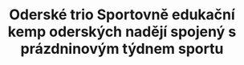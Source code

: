 ---
id: 6ade7360-eaa4-483a-8182-eb67dd8dbcfc
title: Oderské trio Sportovně edukační kemp oderských nadějí spojený s prázdninovým týdnem sportu
price: 10000
year: 2013
description: Projekt navazuje na loňskou velmi úspěšnou spolupráci Oderského tria s nadačním fondem, díky které se uskutečnil skvělý tábor pro místní holky a kluky s mnoha vzácnými sportovními hosty (nejrůznějších odvětví i věkových skupin), kteří pro děti připravili besedy a vyprávěli o cestě za svými úspěchy.
kouskovani: false
locationName: undefined
position:
  lng: 17.8295979982206
  lat: 49.66157621740873
---